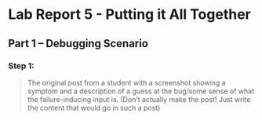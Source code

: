 # Lab Report 5 - Putting it All Together

## Part 1 – Debugging Scenario
### Step 1:
> The original post from a student with a screenshot showing a symptom and a description of a guess at the bug/some sense of what the failure-inducing input is. (Don’t actually make the post! Just write the content that would go in such a post)
